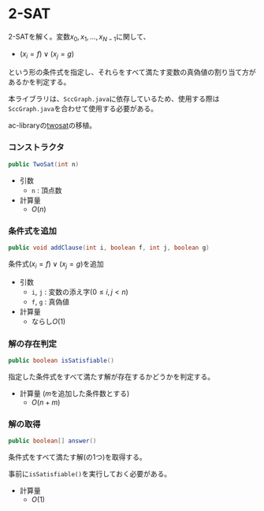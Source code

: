 # 2-SAT
2-SATを解く。変数$x_0,x_1,\dots,x_{N-1}$に関して、
- $(x_i=f)\lor(x_j=g)$

という形の条件式を指定し、それらをすべて満たす変数の真偽値の割り当て方があるかを判定する。

本ライブラリは、`SccGraph.java`に依存しているため、使用する際は`SccGraph.java`を合わせて使用する必要がある。

ac-libraryの[twosat](https://github.com/atcoder/ac-library/blob/master/document_ja/twosat.md)の移植。

### コンストラクタ
```java
public TwoSat(int n)
```
- 引数
  - `n` : 頂点数
- 計算量
  - $O(n)$

### 条件式を追加
```java
public void addClause(int i, boolean f, int j, boolean g)
```
条件式$(x_i=f)\lor(x_j=g)$を追加
- 引数
  - `i`, `j` : 変数の添え字$(0 \le i,j \lt n)$
  - `f`, `g` : 真偽値
- 計算量
  - ならし$O(1)$

### 解の存在判定
```java
public boolean isSatisfiable()
```
指定した条件式をすべて満たす解が存在するかどうかを判定する。
- 計算量 ($m$を追加した条件数とする)
  - $O(n + m)$

### 解の取得
```java
public boolean[] answer()
```
条件式をすべて満たす解(の1つ)を取得する。

事前に`isSatisfiable()`を実行しておく必要がある。
- 計算量
  - $O(1)$
